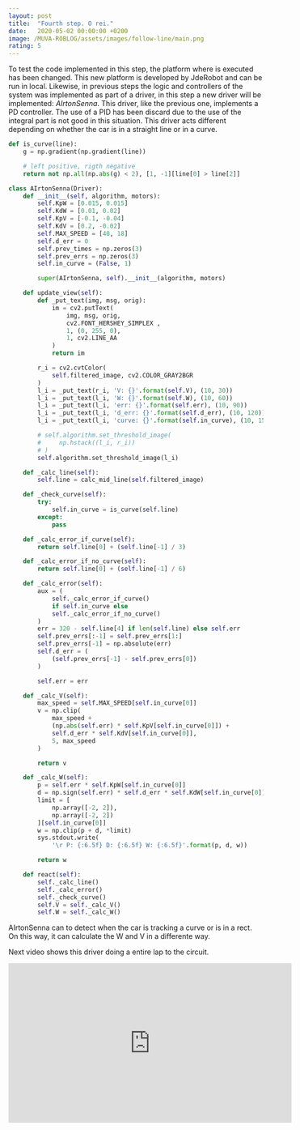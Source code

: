 ```yaml
---
layout: post
title:  "Fourth step. O rei."
date:   2020-05-02 00:00:00 +0200
image: /MUVA-ROBLOG/assets/images/follow-line/main.png
rating: 5
---
```


To test the code implemented in this step, the platform where is executed has been changed. This new platform is developed by JdeRobot and can be run in local. 
Likewise, in previous steps the logic and controllers of the system was implemented as part of a driver, in this step a new driver will be implemented: *AIrtonSenna*. This driver, like the previous one, implements a PD controller. The use of a PID has been discard due to the use of the integral part is not good in this situation. This driver acts different depending on whether the car is in a straight line or in a curve.

```python
def is_curve(line):
    g = np.gradient(np.gradient(line))

    # left positive, rigth negative
    return not np.all(np.abs(g) < 2), [1, -1][line[0] > line[2]]

class AIrtonSenna(Driver):
    def __init__(self, algorithm, motors):
        self.KpW = [0.015, 0.015]
        self.KdW = [0.01, 0.02]
        self.KpV = [-0.1, -0.04]
        self.KdV = [0.2, -0.02]
        self.MAX_SPEED = [40, 18]
        self.d_err = 0
        self.prev_times = np.zeros(3)
        self.prev_errs = np.zeros(3)
        self.in_curve = (False, 1)

        super(AIrtonSenna, self).__init__(algorithm, motors)

    def update_view(self):
        def _put_text(img, msg, orig):
            im = cv2.putText(
                img, msg, orig,
                cv2.FONT_HERSHEY_SIMPLEX ,
                1, (0, 255, 0),
                1, cv2.LINE_AA
			)
            return im

        r_i = cv2.cvtColor(
            self.filtered_image, cv2.COLOR_GRAY2BGR
        )
        l_i = _put_text(r_i, 'V: {}'.format(self.V), (10, 30))
        l_i = _put_text(l_i, 'W: {}'.format(self.W), (10, 60))
        l_i = _put_text(l_i, 'err: {}'.format(self.err), (10, 90))
        l_i = _put_text(l_i, 'd_err: {}'.format(self.d_err), (10, 120))
        l_i = _put_text(l_i, 'curve: {}'.format(self.in_curve), (10, 150))

        # self.algorithm.set_threshold_image(
        #     np.hstack((l_i, r_i))
        # )
        self.algorithm.set_threshold_image(l_i)

    def _calc_line(self):
        self.line = calc_mid_line(self.filtered_image)

    def _check_curve(self):
        try:
            self.in_curve = is_curve(self.line)
        except:
            pass

    def _calc_error_if_curve(self):
        return self.line[0] + (self.line[-1] / 3)

    def _calc_error_if_no_curve(self):
        return self.line[0] + (self.line[-1] / 6)

    def _calc_error(self):
        aux = (
            self._calc_error_if_curve()
            if self.in_curve else
            self._calc_error_if_no_curve()
        )
        err = 320 - self.line[4] if len(self.line) else self.err
        self.prev_errs[:-1] = self.prev_errs[1:]
        self.prev_errs[-1] = np.absolute(err)
        self.d_err = (
            (self.prev_errs[-1] - self.prev_errs[0])
        )

        self.err = err

    def _calc_V(self):
        max_speed = self.MAX_SPEED[self.in_curve[0]]
        v = np.clip(
            max_speed +
            (np.abs(self.err) * self.KpV[self.in_curve[0]]) +
            self.d_err * self.KdV[self.in_curve[0]],
            5, max_speed
        )

        return v

    def _calc_W(self):
        p = self.err * self.KpW[self.in_curve[0]]
        d = np.sign(self.err) * self.d_err * self.KdW[self.in_curve[0]]
        limit = [
            np.array([-2, 2]),
            np.array([-2, 2])
        ][self.in_curve[0]]
        w = np.clip(p + d, *limit)
        sys.stdout.write(
            '\r P: {:6.5f} D: {:6.5f} W: {:6.5f}'.format(p, d, w))

        return w

    def react(self):
        self._calc_line()
        self._calc_error()
        self._check_curve()
        self.V = self._calc_V()
        self.W = self._calc_W()
```

AIrtonSenna can to detect when the car is tracking a curve or is in a rect. On this way, it can calculate the W and V in a differente way.

Next video shows this driver doing a entire lap to the circuit.

<iframe width="560" height="315" src="https://www.youtube.com/embed/Fk-SKJxWCxw" frameborder="0" allow="accelerometer; autoplay; encrypted-media; gyroscope; picture-in-picture" allowfullscreen></iframe>
